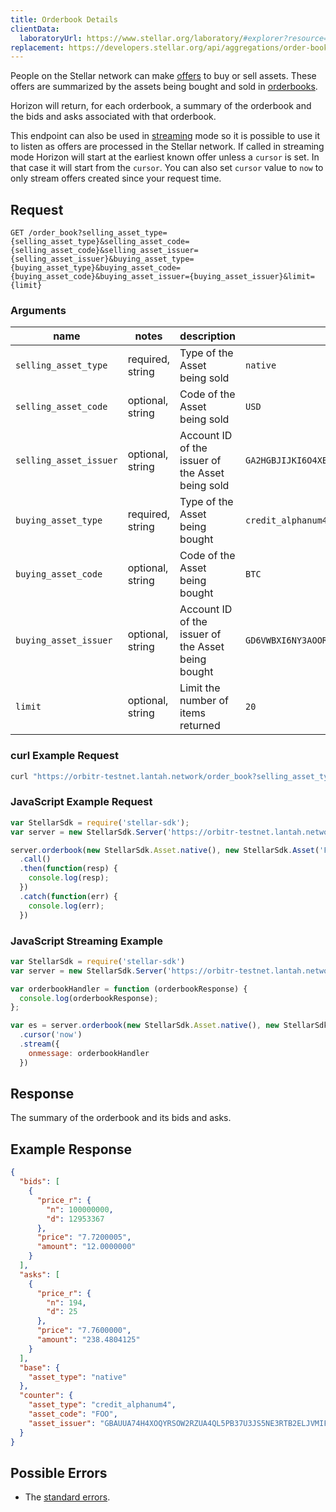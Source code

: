 ```yaml
---
title: Orderbook Details
clientData:
  laboratoryUrl: https://www.stellar.org/laboratory/#explorer?resource=order_book&endpoint=details
replacement: https://developers.stellar.org/api/aggregations/order-books/
---
```


People on the Stellar network can make [offers](../resources/offer.md) to buy or sell assets.
These offers are summarized by the assets being bought and sold in
[orderbooks](../resources/orderbook.md).

Horizon will return, for each orderbook, a summary of the orderbook and the bids and asks
associated with that orderbook.

This endpoint can also be used in [streaming](../streaming.md) mode so it is possible to use it to
listen as offers are processed in the Stellar network.  If called in streaming mode Horizon will
start at the earliest known offer unless a `cursor` is set. In that case it will start from the
`cursor`. You can also set `cursor` value to `now` to only stream offers created since your request
time.

## Request

```
GET /order_book?selling_asset_type={selling_asset_type}&selling_asset_code={selling_asset_code}&selling_asset_issuer={selling_asset_issuer}&buying_asset_type={buying_asset_type}&buying_asset_code={buying_asset_code}&buying_asset_issuer={buying_asset_issuer}&limit={limit}
```

### Arguments

| name | notes | description | example |
| ---- | ----- | ----------- | ------- |
| `selling_asset_type` | required, string | Type of the Asset being sold | `native` |
| `selling_asset_code` | optional, string | Code of the Asset being sold | `USD` |
| `selling_asset_issuer` | optional, string | Account ID of the issuer of the Asset being sold | `GA2HGBJIJKI6O4XEM7CZWY5PS6GKSXL6D34ERAJYQSPYA6X6AI7HYW36` |
| `buying_asset_type` | required, string | Type of the Asset being bought | `credit_alphanum4` |
| `buying_asset_code` | optional, string | Code of the Asset being bought | `BTC` |
| `buying_asset_issuer` | optional, string | Account ID of the issuer of the Asset being bought | `GD6VWBXI6NY3AOOR55RLVQ4MNIDSXE5JSAVXUTF35FRRI72LYPI3WL6Z` |
| `limit` | optional, string | Limit the number of items returned | `20` |

### curl Example Request

```sh
curl "https://orbitr-testnet.lantah.network/order_book?selling_asset_type=native&buying_asset_type=credit_alphanum4&buying_asset_code=FOO&buying_asset_issuer=GBAUUA74H4XOQYRSOW2RZUA4QL5PB37U3JS5NE3RTB2ELJVMIF5RLMAG&limit=20"
```

### JavaScript Example Request

```javascript
var StellarSdk = require('stellar-sdk');
var server = new StellarSdk.Server('https://orbitr-testnet.lantah.network');

server.orderbook(new StellarSdk.Asset.native(), new StellarSdk.Asset('FOO', 'GBAUUA74H4XOQYRSOW2RZUA4QL5PB37U3JS5NE3RTB2ELJVMIF5RLMAG'))
  .call()
  .then(function(resp) {
    console.log(resp);
  })
  .catch(function(err) {
    console.log(err);
  })
```

### JavaScript Streaming Example

```javascript
var StellarSdk = require('stellar-sdk')
var server = new StellarSdk.Server('https://orbitr-testnet.lantah.network');

var orderbookHandler = function (orderbookResponse) {
  console.log(orderbookResponse);
};

var es = server.orderbook(new StellarSdk.Asset.native(), new StellarSdk.Asset('FOO', 'GBAUUA74H4XOQYRSOW2RZUA4QL5PB37U3JS5NE3RTB2ELJVMIF5RLMAG'))
  .cursor('now')
  .stream({
    onmessage: orderbookHandler
  })
```

## Response

The summary of the orderbook and its bids and asks.

## Example Response
```json
{
  "bids": [
    {
      "price_r": {
        "n": 100000000,
        "d": 12953367
      },
      "price": "7.7200005",
      "amount": "12.0000000"
    }
  ],
  "asks": [
    {
      "price_r": {
        "n": 194,
        "d": 25
      },
      "price": "7.7600000",
      "amount": "238.4804125"
    }
  ],
  "base": {
    "asset_type": "native"
  },
  "counter": {
    "asset_type": "credit_alphanum4",
    "asset_code": "FOO",
    "asset_issuer": "GBAUUA74H4XOQYRSOW2RZUA4QL5PB37U3JS5NE3RTB2ELJVMIF5RLMAG"
  }
}
```

## Possible Errors

- The [standard errors](../errors.md#standard-errors).
